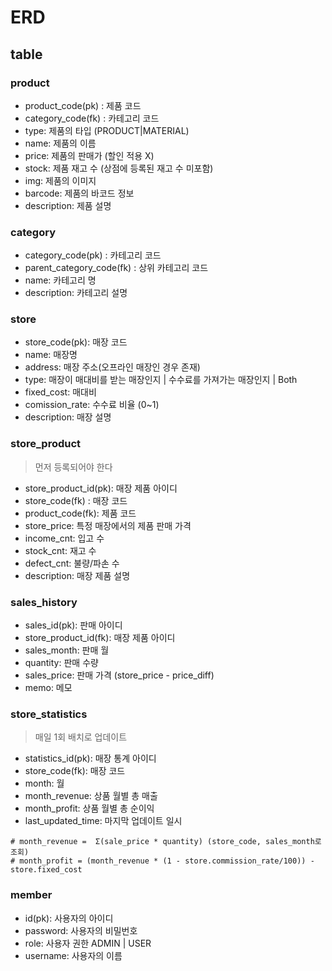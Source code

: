 # ERD

## table

### product

- product_code(pk) : 제품 코드
- category_code(fk) : 카테고리 코드
- type: 제품의 타입 (PRODUCT|MATERIAL)
- name: 제품의 이름
- price: 제품의 판매가 (할인 적용 X)
- stock: 제품 재고 수 (상점에 등록된 재고 수 미포함)
- img: 제품의 이미지
- barcode: 제품의 바코드 정보
- description: 제품 설명

### category

- category_code(pk) : 카테고리 코드
- parent_category_code(fk) : 상위 카테고리 코드
- name: 카테고리 명
- description: 카테고리 설명

### store

- store_code(pk): 매장 코드
- name: 매장명
- address: 매장 주소(오프라인 매장인 경우 존재)
- type: 매장이 매대비를 받는 매장인지 | 수수료를 가져가는 매장인지 | Both
- fixed_cost: 매대비
- comission_rate: 수수료 비율 (0~1)
- description: 매장 설명

### store_product

> 먼저 등록되어야 한다

- store_product_id(pk): 매장 제품 아이디
- store_code(fk) : 매장 코드
- product_code(fk): 제품 코드
- store_price: 특정 매장에서의 제품 판매 가격
- income_cnt: 입고 수
- stock_cnt: 재고 수
- defect_cnt: 불량/파손 수
- description: 매장 제품 설명

### sales_history

- sales_id(pk): 판매 아이디
- store_product_id(fk): 매장 제품 아이디
- sales_month: 판매 월
- quantity: 판매 수량
- sales_price: 판매 가격 (store_price - price_diff)
- memo: 메모

### store_statistics

> 매일 1회 배치로 업데이트

- statistics_id(pk): 매장 통계 아이디
- store_code(fk): 매장 코드
- month: 월
- month_revenue: 상품 월별 총 매출
- month_profit: 상품 월별 총 순이익
- last_updated_time: 마지막 업데이트 일시

```
# month_revenue =  Σ(sale_price * quantity) (store_code, sales_month로 조회)
# month_profit = (month_revenue * (1 - store.commission_rate/100)) - store.fixed_cost
```

### member

- id(pk): 사용자의 아이디
- password: 사용자의 비밀번호
- role: 사용자 권한 ADMIN | USER
- username: 사용자의 이름
